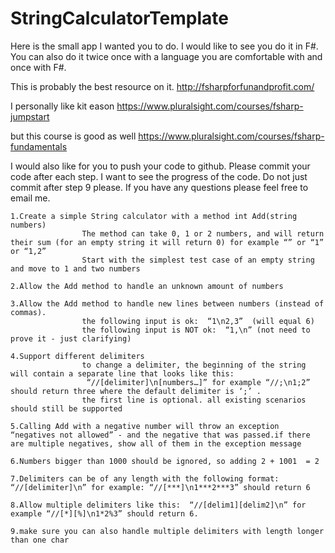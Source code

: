 # StringCalculatorTemplate
Here is the small app I wanted you to do.
I would like to see you do it in F#.
You can also do it twice once with a language you are comfortable with and once with F#.

This is probably the best resource on it.
http://fsharpforfunandprofit.com/

I personally like kit eason 
https://www.pluralsight.com/courses/fsharp-jumpstart 

but this course is good as well
https://www.pluralsight.com/courses/fsharp-fundamentals

I would also like for you to push your code to github.
Please commit your code after each step.
I want to see the progress of the code.
Do not just commit after step 9 please.
If you have any questions please feel free to email me.

```
1.Create a simple String calculator with a method int Add(string numbers)
                The method can take 0, 1 or 2 numbers, and will return their sum (for an empty string it will return 0) for example “” or “1” or “1,2”
                Start with the simplest test case of an empty string and move to 1 and two numbers

2.Allow the Add method to handle an unknown amount of numbers

3.Allow the Add method to handle new lines between numbers (instead of commas).
                the following input is ok:  “1\n2,3”  (will equal 6)
                the following input is NOT ok:  “1,\n” (not need to prove it - just clarifying)

4.Support different delimiters
                to change a delimiter, the beginning of the string will contain a separate line that looks like this:  
                 “//[delimiter]\n[numbers…]” for example “//;\n1;2” should return three where the default delimiter is ‘;’ .
                the first line is optional. all existing scenarios should still be supported

5.Calling Add with a negative number will throw an exception “negatives not allowed” - and the negative that was passed.if there are multiple negatives, show all of them in the exception message

6.Numbers bigger than 1000 should be ignored, so adding 2 + 1001  = 2

7.Delimiters can be of any length with the following format:  “//[delimiter]\n” for example: “//[***]\n1***2***3” should return 6

8.Allow multiple delimiters like this:  “//[delim1][delim2]\n” for example “//[*][%]\n1*2%3” should return 6.

9.make sure you can also handle multiple delimiters with length longer than one char
```
